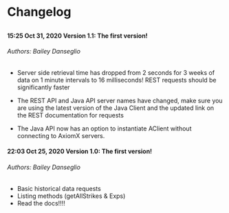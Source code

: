 # Changelog

##
##
##
##


#### 15:25 Oct 31, 2020 Version 1.1: The first version!
###### Authors: Bailey Danseglio
- Server side retrieval time has dropped from 2 seconds for 3 weeks of data on 1 minute intervals to 16 milliseconds! REST requests should be significantly faster

- The REST API and Java API server names have changed, make sure you are using the latest version of the Java Client and the updated link on the REST documentation for requests

- The Java API now has an option to instantiate AClient without connecting to AxiomX servers.



#### 22:03 Oct 25, 2020 Version 1.0: The first version!
###### Authors: Bailey Danseglio
- Basic historical data requests
- Listing methods (getAllStrikes & Exps)
- Read the docs!!!!

